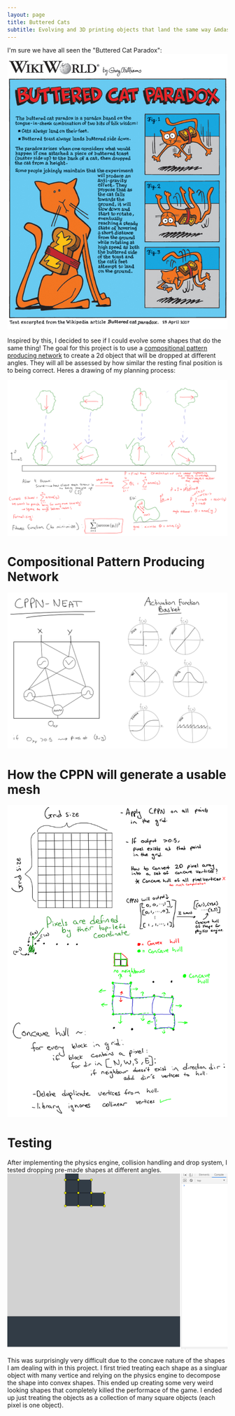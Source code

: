 ```yaml
---
layout: page
title: Buttered Cats
subtitle: Evolving and 3D printing objects that land the same way &mdash;no matter how they are dropped
---
```

I'm sure we have all seen the "Buttered Cat Paradox": \
![Buttered Cat never landing](Buttered_cat_comic.jpg)

Inspired by this, I decided to see if I could evolve some shapes that do the same thing!
The goal for this project is to use a [compositional pattern producing network](https://en.wikipedia.org/wiki/Compositional_pattern-producing_network) to create a 2d object that will be dropped at different angles. They will all be assessed by how similar the resting final position is to being correct. Heres a drawing of my planning process:

![Planning](/projects/struct/FitnessFunction.png)

# Compositional Pattern Producing Network
![cppn](/projects/struct/cppn.png)

# How the CPPN will generate a usable mesh
![block](/projects/struct/block.png)

# Testing
After implementing the physics engine, collision handling and drop system, I tested dropping pre-made shapes at different angles.
![test](/projects/struct/test.gif)

This was surprisingly very difficult due to the concave nature of the shapes I am dealing with in this project. I first tried treating each shape as a singluar object with many vertice and relying on the physics engine to decompose the shape into convex shapes. This ended up creating some very weird looking shapes that completely killed the performace of the game. I ended up just treating the objects as a collection of many square objects (each pixel is one object).